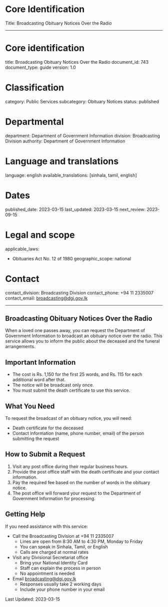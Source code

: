 # Core Identification
Title: Broadcasting Obituary Notices Over the Radio

---
# Core identification
title: Broadcasting Obituary Notices Over the Radio
document_id: 743
document_type: guide
version: 1.0

# Classification
category: Public Services
subcategory: Obituary Notices
status: published

# Departmental
department: Department of Government Information
division: Broadcasting Division
authority: Department of Government Information

# Language and translations
language: english
available_translations: [sinhala, tamil, english]

# Dates
published_date: 2023-03-15
last_updated: 2023-03-15
next_review: 2023-09-15

# Legal and scope
applicable_laws:
 - Obituaries Act No. 12 of 1980
geographic_scope: national

# Contact
contact_division: Broadcasting Division
contact_phone: +94 11 2335007
contact_email: broadcasting@dgi.gov.lk

---

## Broadcasting Obituary Notices Over the Radio

When a loved one passes away, you can request the Department of Government Information to broadcast an obituary notice over the radio. This service allows you to inform the public about the deceased and the funeral arrangements.

## Important Information

- The cost is Rs. 1,150 for the first 25 words, and Rs. 115 for each additional word after that.
- The notice will be broadcast only once.
- You must submit the death certificate to use this service.

## What You Need

To request the broadcast of an obituary notice, you will need:

- Death certificate for the deceased
- Contact information (name, phone number, email) of the person submitting the request

## How to Submit a Request

1. Visit any post office during their regular business hours.
2. Provide the post office staff with the death certificate and your contact information.
3. Pay the required fee based on the number of words in the obituary notice.
4. The post office will forward your request to the Department of Government Information for processing.

## Getting Help

If you need assistance with this service:

- Call the Broadcasting Division at +94 11 2335007
    - Lines are open from 8:30 AM to 4:30 PM, Monday to Friday
    - You can speak in Sinhala, Tamil, or English
    - Calls are charged at normal rates
- Visit any Divisional Secretariat office
    - Bring your National Identity Card
    - Staff can explain the process in person
    - No appointment is needed
- Email broadcasting@dgi.gov.lk
    - Responses usually take 2 working days
    - Include your phone number in your email

Last Updated: 2023-03-15